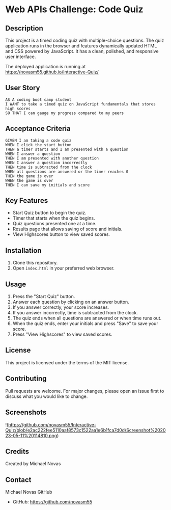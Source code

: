 # Web APIs Challenge: Code Quiz

## Description

This project is a timed coding quiz with multiple-choice questions. The quiz application runs in the browser and features dynamically updated HTML and CSS powered by JavaScript. It has a clean, polished, and responsive user interface.

The deployed application is running at https://novasm55.github.io/Interactive-Quiz/

## User Story

```
AS A coding boot camp student
I WANT to take a timed quiz on JavaScript fundamentals that stores high scores
SO THAT I can gauge my progress compared to my peers
```

## Acceptance Criteria

```
GIVEN I am taking a code quiz
WHEN I click the start button
THEN a timer starts and I am presented with a question
WHEN I answer a question
THEN I am presented with another question
WHEN I answer a question incorrectly
THEN time is subtracted from the clock
WHEN all questions are answered or the timer reaches 0
THEN the game is over
WHEN the game is over
THEN I can save my initials and score
```

## Key Features

- Start Quiz button to begin the quiz.
- Timer that starts when the quiz begins.
- Quiz questions presented one at a time.
- Results page that allows saving of score and initials.
- View Highscores button to view saved scores.

## Installation

1. Clone this repository.
2. Open `index.html` in your preferred web browser.

## Usage

1. Press the "Start Quiz" button.
2. Answer each question by clicking on an answer button.
3. If you answer correctly, your score increases.
4. If you answer incorrectly, time is subtracted from the clock.
5. The quiz ends when all questions are answered or when time runs out.
6. When the quiz ends, enter your initials and press "Save" to save your score.
7. Press "View Highscores" to view saved scores.

## License

This project is licensed under the terms of the MIT license.

## Contributing

Pull requests are welcome. For major changes, please open an issue first to discuss what you would like to change.

## Screenshots

!(https://github.com/novasm55/Interactive-Quiz/blob/e2ac222fee5110aaf8573c1522aa1e6b1fca7d0d/Screenshot%202023-05-11%20114810.png)

## Credits

Created by Michael Novas

## Contact

Michael Novas GitHub

- GitHub: https://github.com/novasm55

